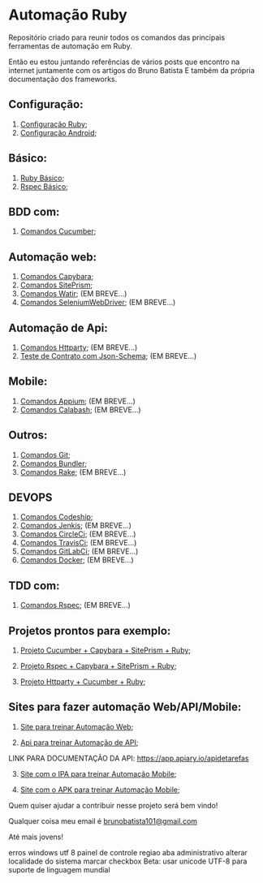 # Automação Ruby
Repositório criado para reunir todos os comandos das principais ferramentas de automação em Ruby.

Então eu estou juntando referências de vários posts que encontro na internet juntamente com os artigos do Bruno Batista
E também da própria documentação dos frameworks.

## Configuração:

1. [Configuração Ruby](https://github.com/amaxsilva/Automacao_Ruby/blob/master/tests/ConfiguracaoRuby/configuracao_ruby.md);
3. [Configuração Android](https://github.com/amaxsilva/Automacao_Ruby/blob/master/tests/ConfiguracaoAndroid/configuracao_android.md);

## Básico:

1. [Ruby Básico](https://github.com/amaxsilva/Automacao_Ruby/blob/master/tests/Ruby/comandos_ruby.md);
2. [Rspec Básico](https://github.com/amaxsilva/Automacao_Ruby/blob/master/tests/Rspec/comandos_rspec.md);

## BDD com:

1. [Comandos Cucumber](https://github.com/amaxsilva/Automacao_Ruby/blob/master/tests/Cucumber/comandos_cucumber.md);

## Automação web:

1. [Comandos Capybara](https://github.com/amaxsilva/Automacao_Ruby/blob/master/tests/Capybara/comandos_capybara.md);
2. [Comandos SitePrism](https://github.com/amaxsilva/Automacao_Ruby/blob/master/tests/SitePrism/comandos_siteprism.md);
3. [Comandos Watir](https://github.com/amaxsilva/Automacao_Ruby/blob/master/tests/Watir/comandos_watir.md); (EM BREVE...)
4. [Comandos SeleniumWebDriver](https://github.com/amaxsilva/Automacao_Ruby/blob/master/tests/SeleniumWebdriver/comandos_selenium_webdriver.md); (EM BREVE...)

## Automação de Api:

1. [Comandos Httparty](https://github.com/amaxsilva/Automacao_Ruby/blob/master/tests/Httparty/comandos_httparty.md); (EM BREVE...)
2. [Teste de Contrato com Json-Schema](https://github.com/amaxsilva/Automacao_Ruby/blob/master/tests/JsonSchema/comandos_json_schema.md); (EM BREVE...)

## Mobile:

1. [Comandos Appium](https://github.com/amaxsilva/Automacao_Ruby/blob/master/tests/Appium/comandos_appium.md); (EM BREVE...)
2. [Comandos Calabash](https://github.com/amaxsilva/Automacao_Ruby/blob/master/tests/Calabash/comandos_calabash.md); (EM BREVE...)

## Outros:

1. [Comandos Git](https://github.com/amaxsilva/Automacao_Ruby/blob/master/tests/%20Git/comandos_git.md);
2. [Comandos Bundler](https://github.com/amaxsilva/Automacao_Ruby/blob/master/tests/Bundler/01-introducao_bundler.md);
3. [Comandos Rake](https://github.com/amaxsilva/Automacao_Ruby/blob/master/tests/Rake/comandos_rake.md); (EM BREVE...)

## DEVOPS

1. [Comandos Codeship](https://github.com/amaxsilva/Automacao_Ruby/blob/master/tests/Codeship/comandos_codeship.md);
2. [Comandos Jenkis](https://github.com/amaxsilva/Automacao_Ruby/blob/master/tests/Jenkins/comandos_jenkins.md); (EM BREVE...)
3. [Comandos CircleCi](https://github.com/amaxsilva/Automacao_Ruby/blob/master/tests/CircleCi/comandos_circleci.md); (EM BREVE...)
4. [Comandos TravisCi](https://github.com/amaxsilva/Automacao_Ruby/blob/master/tests/Travisci/comandos_travis.md); (EM BREVE...)
5. [Comandos GitLabCi](https://github.com/amaxsilva/Automacao_Ruby/blob/master/tests/Gitlabci/comandos_gitlabci.md); (EM BREVE...)
6. [Comandos Docker](https://github.com/amaxsilva/Automacao_Ruby/blob/master/tests/Docker/comandos_docker.md); (EM BREVE...)

## TDD com:
1. [Comandos Rspec](https://github.com/amaxsilva/Automacao_Ruby/blob/master/tests/Rspec/comandos_rspec.md); (EM BREVE...)

## Projetos prontos para exemplo:

1. [Projeto Cucumber + Capybara + SitePrism + Ruby](https://github.com/amaxsilva/capybara_cucumber);

2. [Projeto Rspec + Capybara + SitePrism + Ruby](https://github.com/amaxsilva/capybara_rspec);

3. [Projeto Httparty + Cucumber + Ruby](https://github.com/amaxsilva/test_api_httparty_cucumber);

## Sites para fazer automação Web/API/Mobile:

1. [Site para treinar Automação Web](https://automacaocombatista.herokuapp.com/);

2. [Api para treinar Automação de API](https://automacaocombatista.herokuapp.com/);

LINK PARA DOCUMENTAÇÃO DA API: https://app.apiary.io/apidetarefas

3. [Site com o IPA para treinar Automação Mobile](https://iosninja.io/ipa-library);

4. [Site com o APK para treinar Automação Mobile](https://apkpure.com/br/app);

Quem quiser ajudar a contribuir nesse projeto será bem vindo!

Qualquer coisa meu email é brunobatista101@gmail.com

Até mais jovens!


erros windows utf 8
painel de controle
regiao
aba administrativo
alterar localidade do sistema
marcar checkbox Beta: usar unicode UTF-8 para suporte de linguagem mundial
